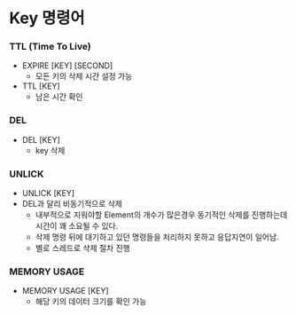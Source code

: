# Key 명령어

### TTL (Time To Live)

- EXPIRE [KEY] [SECOND]
    - 모든 키의 삭제 시간 설정 가능
- TTL [KEY]
    - 남은 시간 확인

### DEL

- DEL [KEY]
    - key 삭제

### UNLICK

- UNLICK [KEY]
- DEL과 달리 비동기적으로 삭제
    - 내부적으로 지워야할 Element의 개수가 많은경우 동기적인 삭제를 진행하는데 시간이 꽤 소요될 수 있다.
    - 삭제 명령 뒤에 대기하고 있던 명령들을 처리하지 못하고 응답지연이 일어남.
    - 별로 스레드로 삭제 절차 진행

### MEMORY USAGE

- MEMORY USAGE [KEY]
    - 해당 키의 데이터 크기를 확인 가능